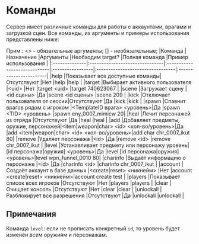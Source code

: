 # Команды 
Сервер имеет различные команды для работы с аккаунтами, врагами и загрузкой сцен. Все команды, их аргументы и примеры использования представлены ниже:

Прим.: <> - обязательные аргументы; [] - необязательные;
|Команда        |Назначение                      |Аргументы                     |Необходим target? |Полная команда                    |Пример использования    |
|:--------------|:-------------------------------|:-----------------------------|:-----------------|:---------------------------------|:-----------------------|
|help           |Показывает все доступные команды|Отсутствуют                   |Нет               |help                              |help                    |
|target         |Выбирает активного пользователя |\<uid>                        |Нет               |target \<uid>                     |target 740623067        |
|scene          |Загружает сцену                 |\<id сцены>                   |Да                |scene \<id сцены>                 |scene 209               |
|kick           |Отключает пользователя от сессии|Отсутствуют                   |Да                |kick                              |kick                    |
|spawn          |Спавнит врагов рядом с игроком  |\<TemplateID врага> \<уровень>|Да                |spawn \<TID> \<уровень>           |spawn eny_0007_mimicw 20|
|heal           |Лечит персонажей из отряда      |Отсутствуют                   |Да                |heal                              |heal                    |
|add            |Добавляет предметы, оружие, персонажей|\<item\|weapon\|char> \<id> \<кол-во/уровень>|Да                |add \<item\|weapon\|char> \<id> \<кол-во/уровень>|add char chr_0007_ikut 80|
|remove         |Удаляет персонажа               |\<id>                         |Да                |remove \<id>                      |remove chr_0007_ikut    |
|level          |Устанавливает предмету или персонажу уровень|[id персонажа\|оружия] \<уровень>|Да                |level [id персонажа\|оружия] \<уровень>|level wpn_funnel_0010 80|
|charinfo       |Выдаёт информацию о персонаже   |\<id>                         |Да                |charinfo \<id>                    |charinfo chr_0007_ikut  |
|account        |Создаёт аккаунт в базе данных   |\<create\|reset> \<никнейм>   |Нет               |account <create\|reset> \<никнейм>|account create test     |
|players        |Показывает список всех игроков  |Отсутствуют                   |Нет               |players                           |players                 |
|clear          |Очищает консоль                 |Отсутствуют                   |Нет               |clear                             |clear                   |
|unlockall      |Разблокирует все разрешения     |Отсутствуют                   |Да                |unlockall                         |unlockall               |

## Примечания
Команда `level`: если не прописать конкретный `id`, то уровень будет изменён *всем* оружиям и персонажам.